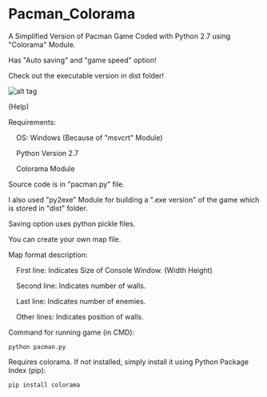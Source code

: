 # Pacman_Colorama
A Simplified Version of Pacman Game Coded with Python 2.7 using "Colorama" Module.

Has "Auto saving" and "game speed" option!

Check out the executable version in dist folder!

![alt tag](https://github.com/mkaafy/Pacman_Colorama/blob/master/ScreenShot.png)

(Help)

Requirements:

&nbsp;&nbsp;&nbsp;&nbsp;OS: Windows (Because of "msvcrt" Module)

&nbsp;&nbsp;&nbsp;&nbsp;Python Version 2.7

&nbsp;&nbsp;&nbsp;&nbsp;Colorama Module

Source code is in "pacman.py" file.

I also used "py2exe" Module for building a ".exe version" of the game which is stored in "dist" folder.

Saving option uses python pickle files.

You can create your own map file.

Map format description:

&nbsp;&nbsp;&nbsp;&nbsp;First line: Indicates Size of Console Window. (Width Height)
  
&nbsp;&nbsp;&nbsp;&nbsp;Second line: Indicates number of walls.
  
&nbsp;&nbsp;&nbsp;&nbsp;Last line: Indicates number of enemies.
  
&nbsp;&nbsp;&nbsp;&nbsp;Other lines: Indicates position of walls.


Command for running game (in CMD):

    python pacman.py

Requires colorama. If not installed, simply install it using Python Package Index (pip):

    pip install colorama
